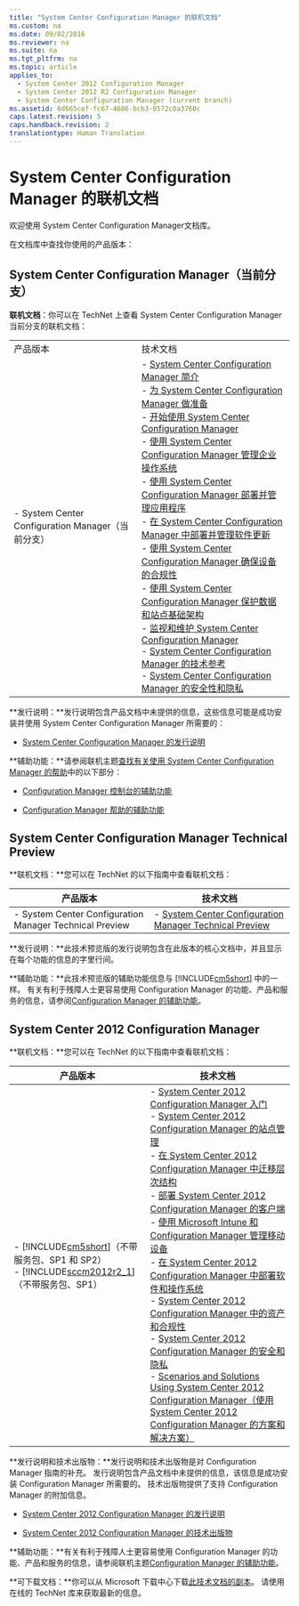 ```yaml
---
title: "System Center Configuration Manager 的联机文档"
ms.custom: na
ms.date: 09/02/2016
ms.reviewer: na
ms.suite: na
ms.tgt_pltfrm: na
ms.topic: article
applies_to: 
  - System Center 2012 Configuration Manager
  - System Center 2012 R2 Configuration Manager
  - System Center Configuration Manager (current branch)
ms.assetid: 6d665cef-fc67-4686-bcb3-0572c0a3760c
caps.latest.revision: 5
caps.handback.revision: 2
translationtype: Human Translation
---
```

# System Center Configuration Manager 的联机文档
欢迎使用 System Center Configuration Manager文档库。  
  
 在文档库中查找你使用的产品版本：  
  
## System Center Configuration Manager（当前分支）  
 **联机文档**：你可以在 TechNet 上查看 System Center Configuration Manager 当前分支的联机文档：  
  
|||  
|-|-|  
|产品版本|技术文档|  
|-   System Center Configuration Manager（当前分支）|-   [System Center Configuration Manager 简介](https://technet.microsoft.com/library/mt622715.aspx)<br />-   [为 System Center Configuration Manager 做准备](https://technet.microsoft.com/library/mt608540.aspx)<br />-   [开始使用 System Center Configuration Manager](https://technet.microsoft.com/library/mt608544.aspx)<br />-   [使用 System Center Configuration Manager 管理企业操作系统](https://technet.microsoft.com/library/mt627933.aspx)<br />-   [使用 System Center Configuration Manager 部署并管理应用程序](https://technet.microsoft.com/library/mt627959.aspx)<br />-   [在 System Center Configuration Manager 中部署并管理软件更新](https://technet.microsoft.com/library/mt634340.aspx)<br />-   [使用 System Center Configuration Manager 确保设备的合规性](https://technet.microsoft.com/library/mt595717.aspx)<br />-   [使用 System Center Configuration Manager 保护数据和站点基础架构](https://technet.microsoft.com/library/mt613161.aspx)<br />-   [监视和维护 System Center Configuration Manager](https://technet.microsoft.com/library/mt612855.aspx)<br />-   [System Center Configuration Manager 的技术参考](https://technet.microsoft.com/library/mt634283.aspx)<br />-   [System Center Configuration Manager 的安全性和隐私](https://technet.microsoft.com/library/mt622694.aspx)|  
  
 **发行说明：**发行说明包含产品文档中未提供的信息，这些信息可能是成功安装并使用 System Center Configuration Manager 所需要的：  
  
-   [System Center Configuration Manager 的发行说明](https://technet.microsoft.com/library/mt592024.aspx)  
  
 **辅助功能：**请参阅联机主题[查找有关使用 System Center Configuration Manager 的帮助](https://technet.microsoft.com/library/mt628521.aspx)中的以下部分：  
  
-   [Configuration Manager 控制台的辅助功能](https://technet.microsoft.com/library/mt628521.aspx#bkmk_aconsole)  
  
-   [Configuration Manager 帮助的辅助功能](https://technet.microsoft.com/library/mt628521.aspx#bkmk_ahelp)  
  
## System Center Configuration Manager Technical Preview  
 **联机文档：**您可以在 TechNet 的以下指南中查看联机文档：  
  
|产品版本|技术文档|  
|----------|----------|  
|-   System Center Configuration Manager Technical Preview|-   [System Center Configuration Manager Technical Preview](https://go.microsoft.com/fwlink/p/?LinkId=534001)|  
  
 **发行说明：**此技术预览版的发行说明包含在此版本的核心文档中，并且显示在每个功能的信息的字里行间。  
  
 **辅助功能：**此技术预览版的辅助功能信息与 [!INCLUDE[cm5short](../LocTest/includes/cm5short_md.md)] 中的一样。 有关有利于残障人士更容易使用 Configuration Manager 的功能、产品和服务的信息，请参阅[Configuration Manager 的辅助功能](http://go.microsoft.com/fwlink/p/?LinkId=258586)。  
  
## System Center 2012 Configuration Manager  
 **联机文档：**您可以在 TechNet 的以下指南中查看联机文档：  
  
|产品版本|技术文档|  
|----------|----------|  
|-   [!INCLUDE[cm5short](../LocTest/includes/cm5short_md.md)]（不带服务包、SP1 和 SP2）<br />-   [!INCLUDE[sccm2012r2_1](../LocTest/includes/sccm2012r2_1_md.md)]（不带服务包、SP1）|-   [System Center 2012 Configuration Manager 入门](https://go.microsoft.com/fwlink/p/?LinkId=210632)<br />-   [System Center 2012 Configuration Manager 的站点管理](https://go.microsoft.com/fwlink/p/?LinkId=210636)<br />-   [在 System Center 2012 Configuration Manager 中迁移层次结构](https://go.microsoft.com/fwlink/p/?LinkId=210645)<br />-   [部署 System Center 2012 Configuration Manager 的客户端](https://go.microsoft.com/fwlink/p/?LinkId=210638)<br />-   [使用 Microsoft Intune 和 Configuration Manager 管理移动设备](https://go.microsoft.com/fwlink/?LinkId=529959)<br />-   [在 System Center 2012 Configuration Manager 中部署软件和操作系统](https://go.microsoft.com/fwlink/p/?LinkId=210635)<br />-   [System Center 2012 Configuration Manager 中的资产和合规性](https://go.microsoft.com/fwlink/p/?LinkId=210639)<br />-   [System Center 2012 Configuration Manager 的安全和隐私](https://go.microsoft.com/fwlink/p/?LinkId=210640)<br />-   [Scenarios and Solutions Using System Center 2012 Configuration Manager（使用 System Center 2012 Configuration Manager 的方案和解决方案）](https://go.microsoft.com/fwlink/p/?LinkId=290889)|  
  
 **发行说明和技术出版物：**发行说明和技术出版物是对 Configuration Manager 指南的补充。 发行说明包含产品文档中未提供的信息，该信息是成功安装 Configuration Manager 所需要的。 技术出版物提供了支持 Configuration Manager 的附加信息。  
  
-   [System Center 2012 Configuration Manager 的发行说明](http://go.microsoft.com/fwlink/?LinkId=529437)  
  
-   [System Center 2012 Configuration Manager 的技术出版物](http://go.microsoft.com/fwlink/p/?LinkId=261032)  
  
 **辅助功能：**有关有利于残障人士更容易使用 Configuration Manager 的功能、产品和服务的信息，请参阅联机主题[Configuration Manager 的辅助功能](http://go.microsoft.com/fwlink/p/?LinkId=258586)。  
  
 **可下载文档：**你可以从 Microsoft 下载中心下载[此技术文档的副本](http://go.microsoft.com/fwlink/?LinkId=253643)。 请使用在线的 TechNet 库来获取最新的信息。